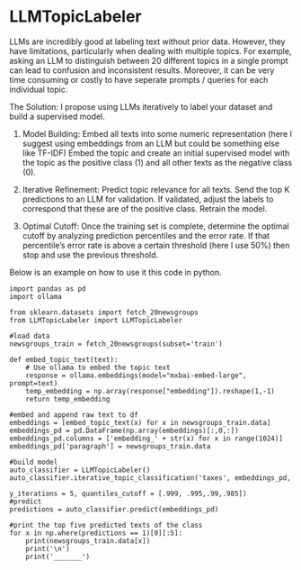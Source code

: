 # LLMTopicLabeler

LLMs are incredibly good at labeling text without prior data. However, they have limitations, particularly when dealing with multiple topics. For example, asking an LLM to distinguish between 20 different topics in a single prompt can lead to confusion and inconsistent results. Moreover, it can be very time consuming or costly to have seperate prompts / queries for each individual topic.

The Solution: I propose using LLMs iteratively to label your dataset and build a supervised model. 

1. Model Building:
    Embed all texts into some numeric representation (here I suggest using embeddings from an LLM but could be something else like TF-IDF)
    Embed the topic and create an initial supervised model with the topic as the positive class (1) and all other texts as the negative class (0).
    
2. Iterative Refinement:
    Predict topic relevance for all texts.
    Send the top K predictions to an LLM for validation. If validated, adjust the labels to correspond that these are of the positive class.
    Retrain the model.
    
3. Optimal Cutoff:
    Once the training set is complete, determine the optimal cutoff by analyzing prediction percentiles and the error rate. If that percentile’s error rate is above a certain threshold (here I use 50%) then stop and use the previous threshold.


Below is an example on how to use it this code in python.

```import numpy as np
import pandas as pd
import ollama 

from sklearn.datasets import fetch_20newsgroups
from LLMTopicLabeler import LLMTopicLabeler

#load data
newsgroups_train = fetch_20newsgroups(subset='train')

def embed_topic_text(text):
    # Use ollama to embed the topic text
    response = ollama.embeddings(model="mxbai-embed-large", prompt=text)
    temp_embedding = np.array(response["embedding"]).reshape(1,-1)
    return temp_embedding

#embed and append raw text to df
embeddings = [embed_topic_text(x) for x in newsgroups_train.data]
embeddings_pd = pd.DataFrame(np.array(embeddings)[:,0,:])
embeddings_pd.columns = ['embedding_' + str(x) for x in range(1024)]
embeddings_pd['paragraph'] = newsgroups_train.data

#build model
auto_classifier = LLMTopicLabeler()
auto_classifier.iterative_topic_classification('taxes', embeddings_pd, 
                                                                                            y_iterations = 5, quantiles_cutoff = [.999, .995,.99,.985])
#predict
predictions = auto_classifier.predict(embeddings_pd)

#print the top five predicted texts of the class
for x in np.where(predictions == 1)[0][:5]:
    print(newsgroups_train.data[x])
    print('\n')
    print('_______')
```
